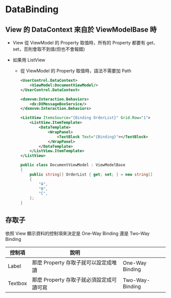 # DataBinding

## View 的 DataContext 來自於 ViewModelBase 時

- View 從 ViewModel 的 Property 取值時，所有的 Property 都要有 get、set，否則會取不到值(但也不會報錯)

- 如果用 ListView

  - 從 ViewModel 的 Property 取值時，語法不需要加 Path

    ```xml
    <UserControl.DataContext>
        <ViewModel:DocumentViewModel/>
    </UserControl.DataContext>

    <dxmvvm:Interaction.Behaviors>
        <dx:DXMessageBoxService/>
    </dxmvvm:Interaction.Behaviors>

    <ListView ItemsSource="{Binding OrderList}" Grid.Row="1">
        <ListView.ItemTemplate>
            <DataTemplate>
                <WrapPanel>
                    <TextBlock Text="{Binding}"></TextBlock>
                </WrapPanel>
            </DataTemplate>
        </ListView.ItemTemplate>
    </ListView>
    ```

    ```csharp
    public class DocumentViewModel : ViewModelBase
    {
        public string[] OrderList { get; set; } = new string[]
        {
            "A",
            "B",
            "C",
        };
    }
    ```

## 存取子

依照 View 顯示資料的控制項來決定是 One-Way Binding 還是 Two-Way Binding

| 控制項  | 說明                                     |                 |
| ------- | ---------------------------------------- | --------------- |
| Label   | 那麼 Property 存取子就可以設定成唯讀     | One-Way Binding |
| Textbox | 那麼 Property 存取子就必須設定成可讀可寫 | Two-Way-Binding |
